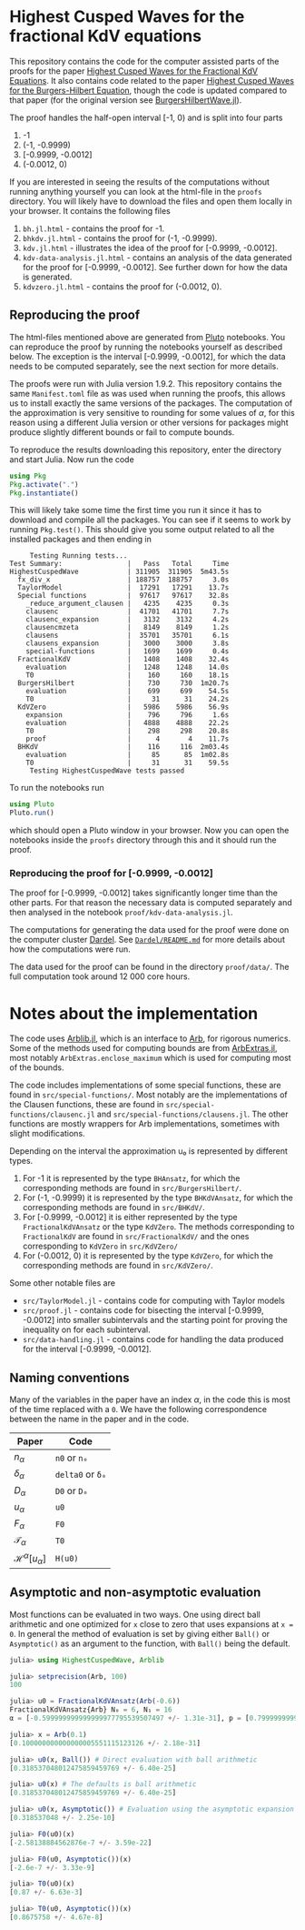 # Highest Cusped Waves for the fractional KdV equations

This repository contains the code for the computer assisted parts of
the proofs for the paper [Highest Cusped Waves for the Fractional KdV
Equations](). It also contains code related to the paper [Highest
Cusped Waves for the Burgers-Hilbert
Equation](https://doi.org/10.1007/s00205-023-01904-6), though the code
is updated compared to that paper (for the original version see
[BurgersHilbertWave.jl](https://github.com/Joel-Dahne/BurgersHilbertWave.jl)).

The proof handles the half-open interval [-1, 0) and is split into
four parts
1. -1
2. (-1, -0.9999)
3. [-0.9999, -0.0012]
4. (-0.0012, 0)

If you are interested in seeing the results of the computations
without running anything yourself you can look at the html-file in the
`proofs` directory. You will likely have to download the files and
open them locally in your browser. It contains the following files
1. `bh.jl.html` - contains the proof for -1.
2. `bhkdv.jl.html` - contains the proof for (-1, -0.9999).
3. `kdv.jl.html` - illustrates the idea of the proof for [-0.9999,
   -0.0012].
4. `kdv-data-analysis.jl.html` - contains an analysis of the data
   generated for the proof for [-0.9999, -0.0012]. See further down
   for how the data is generated.
5. `kdvzero.jl.html` - contains the proof for (-0.0012, 0).

## Reproducing the proof

The html-files mentioned above are generated from
[Pluto](https://github.com/fonsp/Pluto.jl) notebooks. You can
reproduce the proof by running the notebooks yourself as described
below. The exception is the interval [-0.9999, -0.0012], for which the
data needs to be computed separately, see the next section for more
details.

The proofs were run with Julia version 1.9.2. This repository contains
the same `Manifest.toml` file as was used when running the proofs,
this allows us to install exactly the same versions of the packages.
The computation of the approximation is very sensitive to rounding for
some values of $\alpha$, for this reason using a different Julia
version or other versions for packages might produce slightly
different bounds or fail to compute bounds.

To reproduce the results downloading this repository, enter the
directory and start Julia. Now run the code

``` julia
using Pkg
Pkg.activate(".")
Pkg.instantiate()
```

This will likely take some time the first time you run it since it has
to download and compile all the packages. You can see if it seems to
work by running `Pkg.test()`. This should give you some output related
to all the installed packages and then ending in

```
     Testing Running tests...
Test Summary:                |   Pass   Total     Time
HighestCuspedWave            | 311905  311905  5m43.5s
  fx_div_x                   | 188757  188757     3.0s
  TaylorModel                |  17291   17291    13.7s
  Special functions          |  97617   97617    32.8s
    _reduce_argument_clausen |   4235    4235     0.3s
    clausenc                 |  41701   41701     7.7s
    clausenc_expansion       |   3132    3132     4.2s
    clausencmzeta            |   8149    8149     1.2s
    clausens                 |  35701   35701     6.1s
    clausens_expansion       |   3000    3000     3.8s
    special-functions        |   1699    1699     0.4s
  FractionalKdV              |   1408    1408    32.4s
    evaluation               |   1248    1248    14.0s
    T0                       |    160     160    18.1s
  BurgersHilbert             |    730     730  1m20.7s
    evaluation               |    699     699    54.5s
    T0                       |     31      31    24.2s
  KdVZero                    |   5986    5986    56.9s
    expansion                |    796     796     1.6s
    evaluation               |   4888    4888    22.2s
    T0                       |    298     298    20.8s
    proof                    |      4       4    11.7s
  BHKdV                      |    116     116  2m03.4s
    evaluation               |     85      85  1m02.8s
    T0                       |     31      31    59.5s
     Testing HighestCuspedWave tests passed
```

To run the notebooks run

``` julia
using Pluto
Pluto.run()
```

which should open a Pluto window in your browser. Now you can open the
notebooks inside the `proofs` directory through this and it should run
the proof.

### Reproducing the proof for [-0.9999, -0.0012]
The proof for [-0.9999, -0.0012] takes significantly longer time than
the other parts. For that reason the necessary data is computed
separately and then analysed in the notebook
`proof/kdv-data-analysis.jl`.

The computations for generating the data used for the proof were done
on the computer cluster
[Dardel](https://www.pdc.kth.se/hpc-services/computing-systems/about-the-dardel-hpc-system-1.1053338).
See [`Dardel/README.md`](Dardel/README.md) for more details about how
the computations were run.

The data used for the proof can be found in the directory
`proof/data/`. The full computation took around 12 000 core hours.

# Notes about the implementation
The code uses [Arblib.jl](https://github.com/kalmarek/Arblib.jl),
which is an interface to [Arb](https://www.arblib.org/), for rigorous
numerics. Some of the methods used for computing bounds are from
[ArbExtras.jl](https://github.com/Joel-Dahne/ArbExtras.jl), most
notably `ArbExtras.enclose_maximum` which is used for computing most
of the bounds.

The code includes implementations of some special functions, these are
found in `src/special-functions/`. Most notably are the
implementations of the Clausen functions, these are found in
`src/special-functions/clausenc.jl` and
`src/special-functions/clausens.jl`. The other functions are mostly
wrappers for Arb implementations, sometimes with slight modifications.

Depending on the interval the approximation u₀ is represented by
different types.
1. For -1 it is represented by the type `BHAnsatz`, for which the
   corresponding methods are found in `src/BurgersHilbert/`.
2. For (-1, -0.9999) it is represented by the type `BHKdVAnsatz`, for
   which the corresponding methods are found in `src/BHKdV/`.
3. For [-0.9999, -0.0012] it is either represented by the type
   `FractionalKdVAnsatz` or the type `KdVZero`. The methods
   corresponding to `FractionalKdV` are found in `src/FractionalKdV/`
   and the ones corresponding to `KdVZero` in `src/KdVZero/`
4. For (-0.0012, 0) it is represented by the type `KdVZero`, for which
   the corresponding methods are found in `src/KdVZero/`.

Some other notable files are
- `src/TaylorModel.jl` - contains code for computing with Taylor
  models
- `src/proof.jl` - contains code for bisecting the interval [-0.9999,
  -0.0012] into smaller subintervals and the starting point for
  proving the inequality on for each subinterval.
- `src/data-handling.jl` - contains code for handling the data
  produced for the interval [-0.9999, -0.0012].

## Naming conventions
Many of the variables in the paper have an index $\alpha$, in the code
this is most of the time replaced with a `0`. We have the following
correspondence between the name in the paper and in the code.

| Paper                          | Code             |
|--------------------------------|------------------|
| $n_\alpha$                     | `n0` or `n₀`     |
| $\delta_\alpha$                | `delta0` or `δ₀` |
| $D_\alpha$                     | `D0` or `D₀`     |
| $u_\alpha$                     | `u0`             |
| $F_\alpha$                     | `F0`             |
| $\mathcal{T}_\alpha$           | `T0`             |
| $\mathcal{H}^\alpha[u_\alpha]$ | `H(u0)`          |

## Asymptotic and non-asymptotic evaluation
Most functions can be evaluated in two ways. One using direct ball
arithmetic and one optimized for `x` close to zero that uses
expansions at `x = 0`. In general the method of evaluation is set by
giving either `Ball()` or `Asymptotic()` as an argument to the
function, with `Ball()` being the default.

```julia
julia> using HighestCuspedWave, Arblib

julia> setprecision(Arb, 100)
100

julia> u0 = FractionalKdVAnsatz(Arb(-0.6))
FractionalKdVAnsatz{Arb} N₀ = 6, N₁ = 16
α = [-0.599999999999999977795539507497 +/- 1.31e-31], p = [0.799999999999999988897769753748 +/- 4.35e-31]

julia> x = Arb(0.1)
[0.100000000000000005551115123126 +/- 2.18e-31]

julia> u0(x, Ball()) # Direct evaluation with ball arithmetic
[0.318537048012475859459769 +/- 6.40e-25]

julia> u0(x) # The defaults is ball arithmetic
[0.318537048012475859459769 +/- 6.40e-25]

julia> u0(x, Asymptotic()) # Evaluation using the asymptotic expansion
[0.318537048 +/- 2.25e-10]

julia> F0(u0)(x)
[-2.58138884562876e-7 +/- 3.59e-22]

julia> F0(u0, Asymptotic())(x)
[-2.6e-7 +/- 3.33e-9]

julia> T0(u0)(x)
[0.87 +/- 6.63e-3]

julia> T0(u0, Asymptotic())(x)
[0.8675758 +/- 4.67e-8]

```
